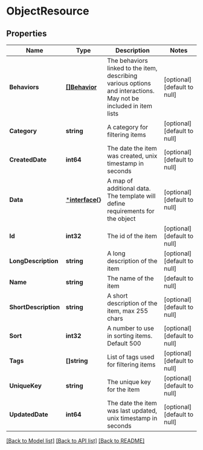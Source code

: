 # ObjectResource

## Properties
Name | Type | Description | Notes
------------ | ------------- | ------------- | -------------
**Behaviors** | [**[]Behavior**](Behavior.md) | The behaviors linked to the item, describing various options and interactions. May not be included in item lists | [optional] [default to null]
**Category** | **string** | A category for filtering items | [optional] [default to null]
**CreatedDate** | **int64** | The date the item was created, unix timestamp in seconds | [optional] [default to null]
**Data** | [***interface{}**](interface{}.md) | A map of additional data. The template will define requirements for the object | [optional] [default to null]
**Id** | **int32** | The id of the item | [optional] [default to null]
**LongDescription** | **string** | A long description of the item | [optional] [default to null]
**Name** | **string** | The name of the item | [default to null]
**ShortDescription** | **string** | A short description of the item, max 255 chars | [optional] [default to null]
**Sort** | **int32** | A number to use in sorting items.  Default 500 | [optional] [default to null]
**Tags** | **[]string** | List of tags used for filtering items | [optional] [default to null]
**UniqueKey** | **string** | The unique key for the item | [optional] [default to null]
**UpdatedDate** | **int64** | The date the item was last updated, unix timestamp in seconds | [optional] [default to null]

[[Back to Model list]](../README.md#documentation-for-models) [[Back to API list]](../README.md#documentation-for-api-endpoints) [[Back to README]](../README.md)


